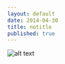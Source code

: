 ```yaml
---
layout: default
date: 2014-04-30
title: notitle
published: true
---
```


![alt text](Hedhegog.jpg)
